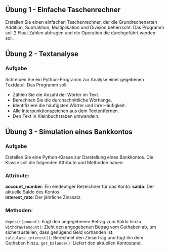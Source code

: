 ## Übung 1 - Einfache Taschenrechner

Erstellen Sie einen einfachen Taschenrechner, der die Grundrechenarten Addition, Subtraktion, Multiplikation und Division beherrscht. Das Programm soll 2 Float Zahlen abfragen und die Operation die durchgeführt werden soll.

## Übung 2 - Textanalyse

### Aufgabe

Schreiben Sie ein Python-Programm zur Analyse einer gegebenen Textdatei. Das Programm soll:   

- Zählen Sie die Anzahl der Wörter im Text. 
- Berechnen Sie die durchschnittliche Wortlänge.
- Identifiziere die häufigsten Wörter und ihre Häufigkeit.
- Alle Interpunktionszeichen aus dem Textentfernen.
- Den Text in Kleinbuchstaben umwandeln.

## Übung 3 - Simulation eines Bankkontos

### Aufgabe

Erstellen Sie eine Python-Klasse zur Darstellung eines Bankkontos. Die Klasse soll die folgenden Attribute und Methoden haben:
 
### Attribute:
 
**account_number**: Ein eindeutiger Bezeichner für das Konto.
**saldo**: Der aktuelle Saldo des Kontos.   
**interest_rate**: Der jährliche Zinssatz.

### Methoden:
 
`deposit(amount)`: Fügt den angegebenen Betrag zum Saldo hinzu.
`withdraw(amount)`: Zieht den angegebenen Betrag vom Guthaben ab, um sicherzustellen, dass genügend Geld vorhanden ist.   
`calculate_interest()`: Berechnet den Zinsertrag und fügt ihn dem Guthaben hinzu.
`get_balance()`: Liefert den aktuellen Kontostand.

